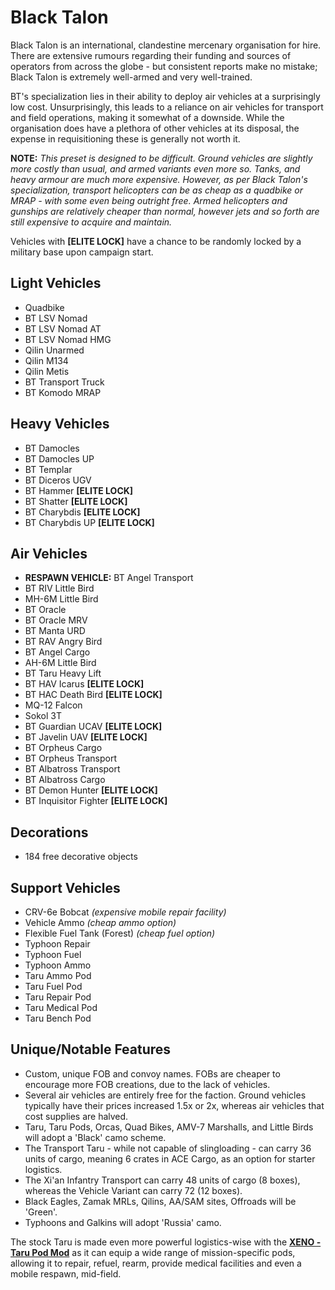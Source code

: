 # Black Talon
Black Talon is an international, clandestine mercenary organisation for hire. There are extensive rumours regarding their funding and sources of operators from across the globe - but consistent reports make no mistake; Black Talon is extremely well-armed and very well-trained.

BT's specialization lies in their ability to deploy air vehicles at a surprisingly low cost. Unsurprisingly, this leads to a reliance on air vehicles for transport and field operations, making it somewhat of a downside. While the organisation does have a plethora of other vehicles at its disposal, the expense in requisitioning these is generally not worth it.

**NOTE:**
*This preset is designed to be difficult. Ground vehicles are slightly more costly than usual, and armed variants even more so. Tanks, and heavy armour are much more expensive. However, as per Black Talon's specialization, transport helicopters can be as cheap as a quadbike or MRAP - with some even being outright free. Armed helicopters and gunships are relatively cheaper than normal, however jets and so forth are still expensive to acquire and maintain.* 

Vehicles with **[ELITE LOCK]** have a chance to be randomly locked by a military base upon campaign start.

## Light Vehicles
- Quadbike
- BT LSV Nomad
- BT LSV Nomad AT
- BT LSV Nomad HMG
- Qilin Unarmed
- Qilin M134
- Qilin Metis
- BT Transport Truck
- BT Komodo MRAP

## Heavy Vehicles
- BT Damocles
- BT Damocles UP
- BT Templar
- BT Diceros UGV
- BT Hammer **[ELITE LOCK]**
- BT Shatter **[ELITE LOCK]**
- BT Charybdis **[ELITE LOCK]**
- BT Charybdis UP **[ELITE LOCK]**

## Air Vehicles
- **RESPAWN VEHICLE:** BT Angel Transport
- BT RIV Little Bird
- MH-6M Little Bird
- BT Oracle
- BT Oracle MRV
- BT Manta URD
- BT RAV Angry Bird
- BT Angel Cargo
- AH-6M Little Bird
- BT Taru Heavy Lift
- BT HAV Icarus **[ELITE LOCK]**
- BT HAC Death Bird **[ELITE LOCK]**
- MQ-12 Falcon
- Sokol 3T
- BT Guardian UCAV **[ELITE LOCK]**
- BT Javelin UAV **[ELITE LOCK]**
- BT Orpheus Cargo
- BT Orpheus Transport
- BT Albatross Transport
- BT Albatross Cargo
- BT Demon Hunter **[ELITE LOCK]**
- BT Inquisitor Fighter **[ELITE LOCK]**

## Decorations
- 184 free decorative objects

## Support Vehicles
- CRV-6e Bobcat *(expensive mobile repair facility)*
- Vehicle Ammo *(cheap ammo option)*
- Flexible Fuel Tank (Forest) *(cheap fuel option)*
- Typhoon Repair
- Typhoon Fuel
- Typhoon Ammo
- Taru Ammo Pod
- Taru Fuel Pod
- Taru Repair Pod
- Taru Medical Pod
- Taru Bench Pod

## Unique/Notable Features
- Custom, unique FOB and convoy names. FOBs are cheaper to encourage more FOB creations, due to the lack of vehicles.
- Several air vehicles are entirely free for the faction. Ground vehicles typically have their prices increased 1.5x or 2x, whereas air vehicles that cost supplies are halved.
- Taru, Taru Pods, Orcas, Quad Bikes, AMV-7 Marshalls, and Little Birds will adopt a 'Black' camo scheme.
- The Transport Taru - while not capable of slingloading - can carry 36 units of cargo, meaning 6 crates in ACE Cargo, as an option for starter logistics.
- The Xi'an Infantry Transport can carry 48 units of cargo (8 boxes), whereas the Vehicle Variant can carry 72 (12 boxes).
- Black Eagles, Zamak MRLs, Qilins, AA/SAM sites, Offroads will be 'Green'.
- Typhoons and Galkins will adopt 'Russia' camo.

The stock Taru is made even more powerful logistics-wise with the **[XENO - Taru Pod Mod](https://steamcommunity.com/sharedfiles/filedetails/?id=365549234)** as it can equip a wide range of mission-specific pods, allowing it to repair, refuel, rearm, provide medical facilities and even a mobile respawn, mid-field.